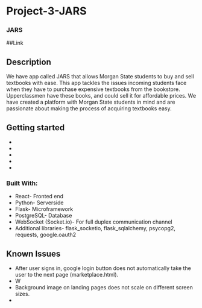 # Project-3-JARS

### JARS

##Link

## Description
We have app called JARS that allows Morgan State students to buy and sell textbooks with ease. This app tackles the issues incoming students face when they have to purchase expensive textbooks from the bookstore. Upperclassmen have these books, and could sell it for affordable prices. We have created a platform with Morgan State students in mind and are passionate about making the process of acquiring textbooks easy.

## Getting started
- 
-
-
-
-


### Built With:
- React- Fronted end
- Python- Serverside
- Flask- Microframework
- PostgreSQL- Database
- WebSocket (Socket.io)- For full duplex communication channel
- Additional libraries- flask_socketio, flask_sqlalchemy, psycopg2, requests, google.oauth2


## Known Issues
- After user signs in, google login button does not automatically take the user to the next page (marketplace.html).
-   W
- Background image on landing pages does not scale on different screen sizes.
- 
